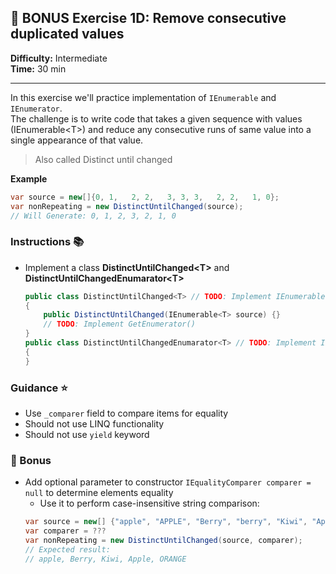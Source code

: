 ﻿## &#x1F381; BONUS Exercise 1D: Remove consecutive duplicated values

**Difficulty:** Intermediate  
**Time:** 30 min  
___

In this exercise we'll practice implementation of `IEnumerable` and `IEnumerator`.  
The challenge is to write code that takes a given sequence with values (IEnumerable&lt;T&gt;)
and reduce any consecutive runs of same value into a single appearance of that value.  
> Also called Distinct until changed  

**Example**  

```csharp
var source = new[]{0, 1,   2, 2,   3, 3, 3,   2, 2,   1, 0};
var nonRepeating = new DistinctUntilChanged(source);
// Will Generate: 0, 1, 2, 3, 2, 1, 0
```

### Instructions &#x1F4DA;  
- Implement a class **DistinctUntilChanged&lt;T&gt;** and **DistinctUntilChangedEnumarator&lt;T&gt;**
  ```csharp
  public class DistinctUntilChanged<T> // TODO: Implement IEnumerable<T>
  {
      public DistinctUntilChanged(IEnumerable<T> source) {}
      // TODO: Implement GetEnumerator() 
  }
  public class DistinctUntilChangedEnumarator<T> // TODO: Implement IEnumerator<T>
  {
  } 
  ``` 

### Guidance &#x2B50;
- Use `_comparer` field to compare items for equality
- Should not use LINQ functionality
- Should not use `yield` keyword
 
### &#x1F381; Bonus
- Add optional parameter to constructor `IEqualityComparer comparer = null` to determine elements equality
  - Use it to perform case-insensitive string comparison: 
  ```csharp
  var source = new[] {"apple", "APPLE", "Berry", "berry", "Kiwi", "Apple", "ORANGE", "ORANGE"};
  var comparer = ???
  var nonRepeating = new DistinctUntilChanged(source, comparer);
  // Expected result:
  // apple, Berry, Kiwi, Apple, ORANGE
  ```